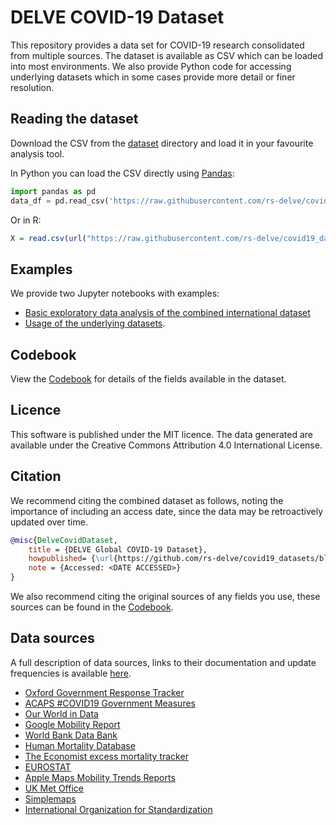 # DELVE COVID-19 Dataset

This repository provides a data set for COVID-19 research consolidated from multiple sources. The dataset is available as CSV which can be loaded into most environments. We also provide Python code for accessing underlying datasets which in some cases provide more detail or finer resolution.

## Reading the dataset
Download the CSV from the [dataset](https://github.com/rs-delve/covid19_datasets/tree/master/dataset) directory and load it in your favourite analysis tool. 

In Python you can load the CSV directly using [Pandas](https://pandas.pydata.org/):
```python
import pandas as pd
data_df = pd.read_csv('https://raw.githubusercontent.com/rs-delve/covid19_datasets/master/dataset/combined_dataset_latest.csv')
```

Or in R:
```R
X = read.csv(url("https://raw.githubusercontent.com/rs-delve/covid19_datasets/master/dataset/combined_dataset_latest.csv")) 
```

## Examples
We provide two Jupyter notebooks with examples:
- [Basic exploratory data analysis of the combined international dataset](./Data_Exploration.ipynb)
- [Usage of the underlying datasets](./usage_example.ipynb).

## Codebook
View the [Codebook](https://github.com/rs-delve/covid19_datasets/blob/master/docs/codebook.md) for details of the fields available in the dataset.

## Licence
This software is published under the MIT licence. The data generated are available under the Creative Commons Attribution 4.0 International License.

## Citation
We recommend citing the combined dataset as follows, noting the importance of including an access date, since the data may be retroactively updated over time.

```bibtex
@misc{DelveCovidDataset,
    title = {DELVE Global COVID-19 Dataset},
    howpublished= {\url{https://github.com/rs-delve/covid19_datasets/blob/master/dataset/combined_dataset_latest.csv}},
    note = {Accessed: <DATE ACCESSED>}
} 
```
  
We also recommend citing the original sources of any fields you use, these sources can be found in the [Codebook](https://github.com/rs-delve/covid19_datasets/blob/master/docs/codebook.md).

## Data sources
A full description of data sources, links to their documentation and update frequencies is available [here](https://github.com/rs-delve/covid19_datasets/blob/master/docs/data_sources.md).

* [Oxford Government Response Tracker](https://www.bsg.ox.ac.uk/research/research-projects/coronavirus-government-response-tracker)
* [ACAPS #COVID19 Government Measures](https://www.acaps.org/covid19-government-measures-dataset)
* [Our World in Data](https://ourworldindata.org/coronavirus)
* [Google Mobility Report](https://www.google.com/covid19/mobility/data_documentation.html)
* [World Bank Data Bank](https://data.worldbank.org/)
* [Human Mortality Database](https://www.mortality.org/)
* [The Economist excess mortality tracker](https://github.com/TheEconomist/covid-19-excess-deaths-tracker)
* [EUROSTAT](https://appsso.eurostat.ec.europa.eu/nui/show.do?dataset=demo_r_mweek3&lang=en)
* [Apple Maps Mobility Trends Reports](https://www.apple.com/covid19/mobility)
* [UK Met Office](https://www.metoffice.gov.uk/)
* [Simplemaps](https://simplemaps.com/world)
* [International Organization for Standardization](https://www.iso.org/home.html)
